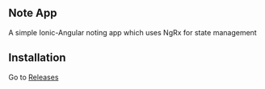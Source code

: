 ## Note App

A simple Ionic-Angular noting app which uses NgRx for state management

## Installation

Go to <a href="https://github.com/Matt1479/note-app/Releases">Releases</a>
